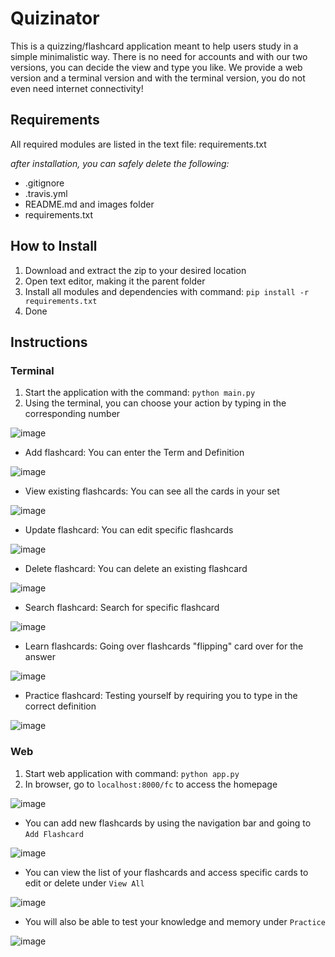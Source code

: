 # Quizinator
This is a quizzing/flashcard application meant to help users study in a simple minimalistic way. There is no need for accounts and with our two versions, you can decide the view and type you like. We provide a web version and a terminal version and with the terminal version, you do not even need internet connectivity!

## Requirements
All required modules are listed in the text file: requirements.txt   
   
*after installation, you can safely delete the following:*
- .gitignore
- .travis.yml
- README.md and images folder
- requirements.txt

## How to Install
1. Download and extract the zip to your desired location
2. Open text editor, making it the parent folder
3. Install all modules and dependencies with command: `pip install -r requirements.txt`
4. Done

## Instructions
### Terminal
1. Start the application with the command: `python main.py`
2. Using the terminal, you can choose your action by typing in the corresponding number
   
![image](./images/terminal.png)

- Add flashcard: You can enter the Term and Definition
   
![image](./images/add_terminal.png)

- View existing flashcards: You can see all the cards in your set
   
![image](./images/view_terminal.png)

- Update flashcard: You can edit specific flashcards
   
![image](./images/update.png)

- Delete flashcard: You can delete an existing flashcard
   
![image](./images/delete.png)

- Search flashcard: Search for specific flashcard
   
![image](./images/search.png)

- Learn flashcards: Going over flashcards "flipping" card over for the answer
   
![image](./images/learn.png)

- Practice flashcard: Testing yourself by requiring you to type in the correct definition
   
![image](./images/practice_terminal.png)

### Web
1. Start web application with command: `python app.py`
2. In browser, go to `localhost:8000/fc` to access the homepage
  
![image](./images/homepage.png)

- You can add new flashcards by using the navigation bar and going to `Add Flashcard`
   
![image](./images/add.png)

- You can view the list of your flashcards and access specific cards to edit or delete under `View All`
   
![image](./images/view.png)

- You will also be able to test your knowledge and memory under `Practice`
   
![image](./images/practice.png)
